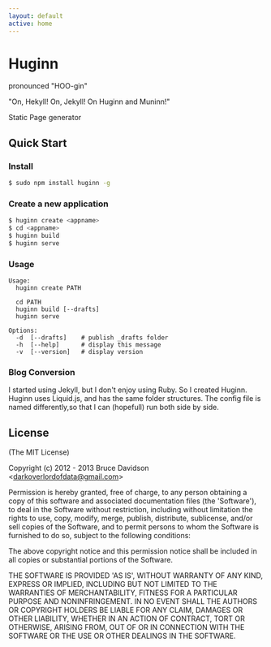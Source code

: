 ```yaml
---
layout: default
active: home
---
```


# Huginn

pronounced "HOO-gin"

"On, Hekyll! On, Jekyll! On Huginn and Muninn!"

Static Page generator

## Quick Start

### Install

```bash
$ sudo npm install huginn -g
```


### Create a new application

```bash
$ huginn create <appname>
$ cd <appname>
$ huginn build
$ huginn serve
```

### Usage

    Usage:
      huginn create PATH

      cd PATH
      huginn build [--drafts]
      huginn serve

    Options:
      -d  [--drafts]    # publish _drafts folder
      -h  [--help]      # display this message
      -v  [--version]   # display version

### Blog Conversion

I started using Jekyll, but I don't enjoy using Ruby. So I created Huginn.
Huginn uses Liquid.js, and has the same folder structures. The config file is
named differently,so that I can (hopefull) run both side by side.

## License

(The MIT License)

Copyright (c) 2012 - 2013 Bruce Davidson &lt;darkoverlordofdata@gmail.com&gt;

Permission is hereby granted, free of charge, to any person obtaining
a copy of this software and associated documentation files (the
'Software'), to deal in the Software without restriction, including
without limitation the rights to use, copy, modify, merge, publish,
distribute, sublicense, and/or sell copies of the Software, and to
permit persons to whom the Software is furnished to do so, subject to
the following conditions:

The above copyright notice and this permission notice shall be
included in all copies or substantial portions of the Software.

THE SOFTWARE IS PROVIDED 'AS IS', WITHOUT WARRANTY OF ANY KIND,
EXPRESS OR IMPLIED, INCLUDING BUT NOT LIMITED TO THE WARRANTIES OF
MERCHANTABILITY, FITNESS FOR A PARTICULAR PURPOSE AND NONINFRINGEMENT.
IN NO EVENT SHALL THE AUTHORS OR COPYRIGHT HOLDERS BE LIABLE FOR ANY
CLAIM, DAMAGES OR OTHER LIABILITY, WHETHER IN AN ACTION OF CONTRACT,
TORT OR OTHERWISE, ARISING FROM, OUT OF OR IN CONNECTION WITH THE
SOFTWARE OR THE USE OR OTHER DEALINGS IN THE SOFTWARE.
